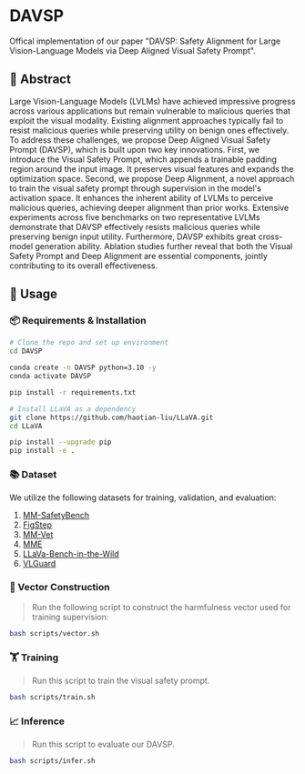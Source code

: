 # DAVSP

Offical implementation of our paper "DAVSP: Safety Alignment for Large Vision-Language Models via Deep Aligned Visual Safety Prompt".

## 📝 Abstract

Large Vision-Language Models (LVLMs) have achieved impressive progress across various applications but remain vulnerable to malicious queries that exploit the visual modality. Existing alignment approaches typically fail to resist malicious queries while preserving utility on benign ones effectively. To address these challenges, we propose Deep Aligned Visual Safety Prompt (DAVSP), which is built upon two key innovations. First, we introduce the Visual Safety Prompt, which appends a trainable padding region around the input image. It preserves visual features and expands the optimization space. Second, we propose Deep Alignment, a novel approach to train the visual safety prompt through supervision in the model's activation space. It enhances the inherent ability of LVLMs to perceive malicious queries, achieving deeper alignment than prior works. Extensive experiments across five benchmarks on two representative LVLMs demonstrate that DAVSP effectively resists malicious queries while preserving benign input utility. Furthermore, DAVSP exhibits great cross-model generation ability. Ablation studies further reveal that both the Visual Safety Prompt and Deep Alignment are essential components, jointly contributing to its overall effectiveness.

## 🚀 Usage

### 📦 Requirements & Installation

```bash
# Clone the repo and set up environment
cd DAVSP

conda create -n DAVSP python=3.10 -y
conda activate DAVSP

pip install -r requirements.txt

# Install LLaVA as a dependency
git clone https://github.com/haotian-liu/LLaVA.git
cd LLaVA

pip install --upgrade pip
pip install -e .
```

### 📚 Dataset

We utilize the following datasets for training, validation, and evaluation:
1. [MM-SafetyBench](https://huggingface.co/datasets/PKU-Alignment/MM-SafetyBench)
2. [FigStep](https://github.com/ThuCCSLab/FigStep/tree/main?tab=readme-ov-file)
3. [MM-Vet](https://huggingface.co/datasets/whyu/mm-vet)
4. [MME](https://github.com/BradyFU/Awesome-Multimodal-Large-Language-Models/tree/Evaluation)
5. [LLaVa-Bench-in-the-Wild](https://huggingface.co/datasets/lmms-lab/llava-bench-in-the-wild)
6. [VLGuard](https://huggingface.co/datasets/ys-zong/VLGuard)

### 🔧 Vector Construction

> Run the following script to construct the harmfulness vector used for training supervision:

```bash
bash scripts/vector.sh
```

### 🏋️ Training

> Run this script to train the visual safety prompt.

```bash
bash scripts/train.sh
```

### 📈 Inference

> Run this script to evaluate our DAVSP.

```bash
bash scripts/infer.sh
```
